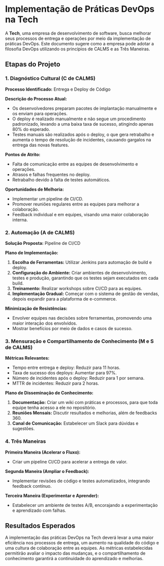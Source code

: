 # Implementação de Práticas DevOps na Tech

A **Tech**, uma empresa de desenvolvimento de software, busca melhorar seus processos de entrega e operações por meio da implementação de práticas DevOps. Este documento sugere como a empresa pode adotar a filosofia DevOps utilizando os princípios de CALMS e as Três Maneiras.

## Etapas do Projeto

### 1. Diagnóstico Cultural (C de CALMS)

**Processo Identificado:** Entrega e Deploy de Código

**Descrição do Processo Atual:**
- Os desenvolvedores preparam pacotes de implantação manualmente e os enviam para operações.
- O deploy é realizado manualmente e não segue um procedimento padronizado, levando a uma baixa taxa de sucesso, atingindo apenas 80% do esperado.
- Testes manuais são realizados após o deploy, o que gera retrabalho e aumenta o tempo de resolução de incidentes, causando gargalos na entrega das novas features.

**Pontos de Atrito:**
- Falta de comunicação entre as equipes de desenvolvimento e operações.
- Atrasos e falhas frequentes no deploy.
- Retrabalho devido à falta de testes automáticos.

**Oportunidades de Melhoria:**
- Implementar um pipeline de CI/CD.
- Promover reuniões regulares entre as equipes para melhorar a colaboração.
- Feedback individual e em equipes, visando uma maior colaboração interna.

### 2. Automação (A de CALMS)

**Solução Proposta:** Pipeline de CI/CD

**Plano de Implementação:**
1. **Escolha de Ferramentas:** Utilizar Jenkins para automação de build e deploy.
2. **Configuração do Ambiente:** Criar ambientes de desenvolvimento, testes e produção, garantindo que os testes sejam executados em cada build.
3. **Treinamento:** Realizar workshops sobre CI/CD para as equipes.
4. **Implementação Gradual:** Começar com o sistema de gestão de vendas, depois expandir para a plataforma de e-commerce.

**Minimização de Resistências:**
- Envolver equipes nas decisões sobre ferramentas, promovendo uma maior interação dos envolvidos.
- Mostrar benefícios por meio de dados e casos de sucesso.

### 3. Mensuração e Compartilhamento de Conhecimento (M e S de CALMS)

**Métricas Relevantes:**
- Tempo entre entrega e deploy: Reduzir para 11 horas.
- Taxa de sucesso dos deploys: Aumentar para 97%.
- Número de incidentes após o deploy: Reduzir para 1 por semana.
- MTTR de incidentes: Reduzir para 2 horas.

**Plano de Disseminação de Conhecimento:**
1. **Documentação:** Criar um wiki com práticas e processos, para que toda equipe tenha acesso a ele no repositório.
2. **Reuniões Mensais:** Discutir resultados e melhorias, além de feedbacks 360.
3. **Canal de Comunicação:** Estabelecer um Slack para dúvidas e sugestões.

### 4. Três Maneiras 

**Primeira Maneira (Acelerar o Fluxo):**
- Criar um pipeline CI/CD para acelerar a entrega de valor.

**Segunda Maneira (Ampliar o Feedback):**
- Implementar revisões de código e testes automatizados, integrando feedback contínuo.

**Terceira Maneira (Experimentar e Aprender):**
- Estabelecer um ambiente de testes A/B, encorajando a experimentação e aprendizado com falhas.

## Resultados Esperados

A implementação das práticas DevOps na Tech deverá levar a uma maior eficiência nos processos de entrega, um aumento na qualidade do código e uma cultura de colaboração entre as equipes. As métricas estabelecidas permitirão avaliar o impacto das mudanças, e o compartilhamento de conhecimento garantirá a continuidade do aprendizado e melhorias.




